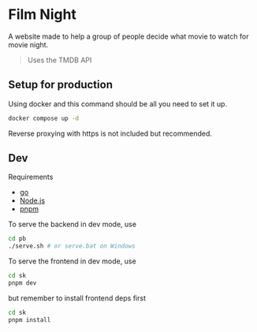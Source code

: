 # Film Night

A website made to help a group of people decide what movie to watch for movie night.

> Uses the TMDB API

## Setup for production

Using docker and this command should be all you need to set it up.

```sh
docker compose up -d
```

Reverse proxying with https is not included but recommended.

## Dev

Requirements

- [go](https://go.dev/doc/install)
- [Node.js](https://nodejs.org/en)
- [pnpm](https://pnpm.io/installation)

To serve the backend in dev mode, use

```sh
cd pb
./serve.sh # or serve.bat on Windows
```

To serve the frontend in dev mode, use

```sh
cd sk
pnpm dev
```

but remember to install frontend deps first

```sh
cd sk
pnpm install
```
